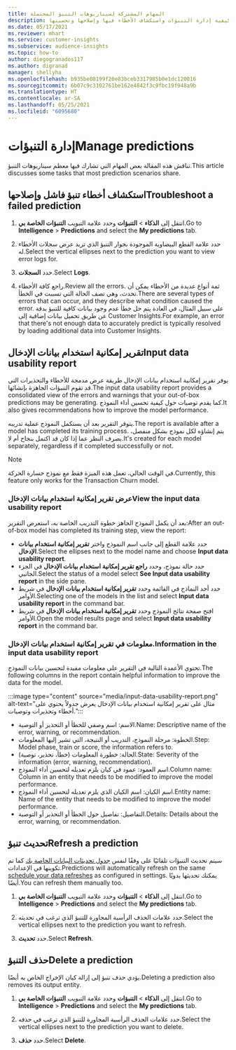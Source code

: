 ```yaml
---
title: المهام المشتركة لسيناريوهات التنبؤ المحتملة
description: تعرف على كيفية إدارة التنبؤات واستكشاف الأخطاء فيها وإصلاحها وتحسينها.
ms.date: 05/17/2021
ms.reviewer: mhart
ms.service: customer-insights
ms.subservice: audience-insights
ms.topic: how-to
author: diegogranados117
ms.author: digranad
manager: shellyha
ms.openlocfilehash: b935be08199f20e83bceb3317985b0e1dc120016
ms.sourcegitcommit: 6b07c9c3102761be162e4842f3c9fbc19f948a9b
ms.translationtype: HT
ms.contentlocale: ar-SA
ms.lasthandoff: 05/25/2021
ms.locfileid: "6095680"
---
```

# <a name="manage-predictions"></a><span data-ttu-id="c09ec-103">إدارة التنبؤات</span><span class="sxs-lookup"><span data-stu-id="c09ec-103">Manage predictions</span></span>

<span data-ttu-id="c09ec-104">تناقش هذه المقالة بعض المهام التي تشارك فيها معظم سيناريوهات التنبؤ.</span><span class="sxs-lookup"><span data-stu-id="c09ec-104">This article discusses some tasks that most prediction scenarios share.</span></span>

## <a name="troubleshoot-a-failed-prediction"></a><span data-ttu-id="c09ec-105">استكشاف أخطاء تنبؤ فاشل وإصلاحها</span><span class="sxs-lookup"><span data-stu-id="c09ec-105">Troubleshoot a failed prediction</span></span>

1. <span data-ttu-id="c09ec-106">انتقل إلى **الذكاء** > **التنبؤات** وحدد علامة التبويب **التنبؤات الخاصة بي‬**.</span><span class="sxs-lookup"><span data-stu-id="c09ec-106">Go to **Intelligence** > **Predictions** and select the **My predictions** tab.</span></span>

1. <span data-ttu-id="c09ec-107">حدد علامة القطع البيضاوية الموجودة بجوار التنبؤ الذي تريد عرض سجلات الأخطاء له.</span><span class="sxs-lookup"><span data-stu-id="c09ec-107">Select the vertical ellipses next to the prediction you want to view error logs for.</span></span>

1. <span data-ttu-id="c09ec-108">حدد **السجلات‏‎**.</span><span class="sxs-lookup"><span data-stu-id="c09ec-108">Select **Logs**.</span></span>

1. <span data-ttu-id="c09ec-109">راجع كافة الأخطاء.</span><span class="sxs-lookup"><span data-stu-id="c09ec-109">Review all the errors.</span></span> <span data-ttu-id="c09ec-110">ثمة أنواع عديدة من الأخطاء يمكن أن تحدث، وهي تصف الحالة التي تسببت في الخطأ.</span><span class="sxs-lookup"><span data-stu-id="c09ec-110">There are several types of errors that can occur, and they describe what condition caused the error.</span></span> <span data-ttu-id="c09ec-111">على سبيل المثال، في العادة يتم حل خطأ عدم وجود بيانات كافية للتنبؤ بدقة عن طريق تحميل بيانات إضافية إلى Customer Insights.</span><span class="sxs-lookup"><span data-stu-id="c09ec-111">For example, an error that there's not enough data to accurately predict is typically resolved by loading additional data into Customer Insights.</span></span>

## <a name="input-data-usability-report"></a><span data-ttu-id="c09ec-112">تقرير إمكانية استخدام بيانات الإدخال</span><span class="sxs-lookup"><span data-stu-id="c09ec-112">Input data usability report</span></span>

<span data-ttu-id="c09ec-113">يوفر تقرير إمكانية استخدام بيانات الإدخال طريقة عرض مدمجة للأخطاء والتحذيرات التي قد تقوم التنبؤات الجاهزة بإنشائها.</span><span class="sxs-lookup"><span data-stu-id="c09ec-113">The input data usability report provides a consolidated view of the errors and warnings that your out-of-box predictions may be generating.</span></span> <span data-ttu-id="c09ec-114">كما يقدم توصيات حول كيفية تحسين أداء النموذج.</span><span class="sxs-lookup"><span data-stu-id="c09ec-114">It also gives recommendations how to improve the model performance.</span></span>

<span data-ttu-id="c09ec-115">يتوفر التقرير بعد أن يستكمل النموذج عملية تدريبه.</span><span class="sxs-lookup"><span data-stu-id="c09ec-115">The report is available after a model has completed its training process.</span></span> <span data-ttu-id="c09ec-116">يتم إنشاؤه لكل نموذج بشكل منفصل، بصرف النظر عما إذا كان قد اكتمل بنجاح أم لا.</span><span class="sxs-lookup"><span data-stu-id="c09ec-116">It's created for each model separately, regardless if it completed successfully or not.</span></span>

> [!NOTE]
> <span data-ttu-id="c09ec-117">في الوقت الحالي، تعمل هذه الميزة فقط مع نموذج خسارة الحركة‬.</span><span class="sxs-lookup"><span data-stu-id="c09ec-117">Currently, this feature only works for the Transaction Churn model.</span></span>

### <a name="view-the-input-data-usability-report"></a><span data-ttu-id="c09ec-118">عرض تقرير إمكانية استخدام بيانات الإدخال</span><span class="sxs-lookup"><span data-stu-id="c09ec-118">View the input data usability report</span></span>

<span data-ttu-id="c09ec-119">بعد أن يكمل النموذج الجاهز خطوة التدريب الخاصة به، استعرض التقرير:</span><span class="sxs-lookup"><span data-stu-id="c09ec-119">After an out-of-box model has completed its training step, view the report:</span></span>
- <span data-ttu-id="c09ec-120">حدد علامة القطع إلى جانب اسم النموذج واختر **تقرير إمكانية استخدام بيانات الإدخال**.</span><span class="sxs-lookup"><span data-stu-id="c09ec-120">Select the ellipses next to the model name and choose **Input data usability report**.</span></span>
- <span data-ttu-id="c09ec-121">حدد حالة نموذج، وحدد **راجع تقرير إمكانية استخدام بيانات الإدخال‬** في الجزء الجانبي.</span><span class="sxs-lookup"><span data-stu-id="c09ec-121">Select the status of a model select **See Input data usability report** in the side pane.</span></span>
- <span data-ttu-id="c09ec-122">حدد أحد النماذج في القائمة وحدد **تقرير إمكانية استخدام بيانات الإدخال** في شريط الأوامر.</span><span class="sxs-lookup"><span data-stu-id="c09ec-122">Selecting one of the models in the list and select **Input data usability report** in the command bar.</span></span>
- <span data-ttu-id="c09ec-123">افتح صفحة نتائج النموذج وحدد **تقرير إمكانية استخدام بيانات الإدخال** في شريط الأوامر.</span><span class="sxs-lookup"><span data-stu-id="c09ec-123">Open the model results page and select **Input data usability report** in the command bar.</span></span>

### <a name="information-in-the-input-data-usability-report"></a><span data-ttu-id="c09ec-124">معلومات في تقرير إمكانية استخدام بيانات الإدخال‬.</span><span class="sxs-lookup"><span data-stu-id="c09ec-124">Information in the input data usability report</span></span>

<span data-ttu-id="c09ec-125">تحتوي الأعمدة التالية في التقرير على معلومات مفيدة لتحسين بيانات النموذج.</span><span class="sxs-lookup"><span data-stu-id="c09ec-125">The following columns in the report contain helpful information to improve the data for the model.</span></span>

:::image type="content" source="media/input-data-usability-report.png" alt-text="مثال على تقرير إمكانية استخدام بيانات الإدخال يعرض جدولاً يحتوي على أخطاء وتحذيرات وتوصيات.":::

- <span data-ttu-id="c09ec-127">الاسم: اسم وصفي للخطأ أو التحذير أو التوصية.</span><span class="sxs-lookup"><span data-stu-id="c09ec-127">Name: Descriptive name of the error, warning, or recommendation.</span></span>
- <span data-ttu-id="c09ec-128">الخطوة: مرحلة النموذج، التدريب أو النتيجة، التي تشير إليها المعلومات.</span><span class="sxs-lookup"><span data-stu-id="c09ec-128">Step: Model phase, train or score, the information refers to.</span></span>
- <span data-ttu-id="c09ec-129">الحالة: خطورة المعلومات (خطأ، تحذير، توصية).</span><span class="sxs-lookup"><span data-stu-id="c09ec-129">State: Severity of the information (error, warning, recommendation).</span></span>
- <span data-ttu-id="c09ec-130">اسم العمود: عمود في كيان يلزم تعديله لتحسين أداء النموذج.</span><span class="sxs-lookup"><span data-stu-id="c09ec-130">Column name: Column in an entity that needs to be modified to improve the model performance.</span></span>
- <span data-ttu-id="c09ec-131">اسم الكيان: اسم الكيان الذي يلزم تعديله لتحسين أداء النموذج.</span><span class="sxs-lookup"><span data-stu-id="c09ec-131">Entity name: Name of the entity that needs to be modified to improve the model performance.</span></span>
- <span data-ttu-id="c09ec-132">التفاصيل: تفاصيل حول الخطأ أو التحذير أو التوصية.</span><span class="sxs-lookup"><span data-stu-id="c09ec-132">Details: Details about the error, warning, or recommendation.</span></span>

## <a name="refresh-a-prediction"></a><span data-ttu-id="c09ec-133">تحديث تنبؤ</span><span class="sxs-lookup"><span data-stu-id="c09ec-133">Refresh a prediction</span></span>

<span data-ttu-id="c09ec-134">سيتم تحديث التنبؤات تلقائيًا على وفقًا لنفس [جدول تحديثات البيانات الخاصة بك](system.md#schedule-tab) كما تم تكوينها في الإعدادات.</span><span class="sxs-lookup"><span data-stu-id="c09ec-134">Predictions will automatically refresh on the same [schedule your data refreshes](system.md#schedule-tab) as configured in settings.</span></span> <span data-ttu-id="c09ec-135">يمكنك تحديثها يدويًا أيضًا.</span><span class="sxs-lookup"><span data-stu-id="c09ec-135">You can refresh them manually too.</span></span>

1. <span data-ttu-id="c09ec-136">انتقل إلى **الذكاء** > **التنبؤات** وحدد علامة التبويب **التنبؤات الخاصة بي‬**.</span><span class="sxs-lookup"><span data-stu-id="c09ec-136">Go to **Intelligence** > **Predictions** and select the **My predictions** tab.</span></span>

1. <span data-ttu-id="c09ec-137">حدد علامات الحذف الرأسية المجاورة للتنبؤ الذي ترغب في تحديثه.</span><span class="sxs-lookup"><span data-stu-id="c09ec-137">Select the vertical ellipses next to the prediction you want to refresh.</span></span>

1. <span data-ttu-id="c09ec-138">حدد **تحديث**.</span><span class="sxs-lookup"><span data-stu-id="c09ec-138">Select **Refresh**.</span></span>

## <a name="delete-a-prediction"></a><span data-ttu-id="c09ec-139">حذف التنبؤ</span><span class="sxs-lookup"><span data-stu-id="c09ec-139">Delete a prediction</span></span>

<span data-ttu-id="c09ec-140">يؤدي حذف تنبؤ إلى إزالة كيان الإخراج الخاص به أيضًا.</span><span class="sxs-lookup"><span data-stu-id="c09ec-140">Deleting a prediction also removes its output entity.</span></span>

1. <span data-ttu-id="c09ec-141">انتقل إلى **الذكاء** > **التنبؤات** وحدد علامة التبويب **التنبؤات الخاصة بي‬**.</span><span class="sxs-lookup"><span data-stu-id="c09ec-141">Go to **Intelligence** > **Predictions** and select the **My predictions** tab.</span></span>

1. <span data-ttu-id="c09ec-142">حدد علامات الحذف الرأسية المجاورة للتنبؤ الذي ترغب في حذفه.</span><span class="sxs-lookup"><span data-stu-id="c09ec-142">Select the vertical ellipses next to the prediction you want to delete.</span></span>

1. <span data-ttu-id="c09ec-143">حدد **حذف**.</span><span class="sxs-lookup"><span data-stu-id="c09ec-143">Select **Delete**.</span></span>
